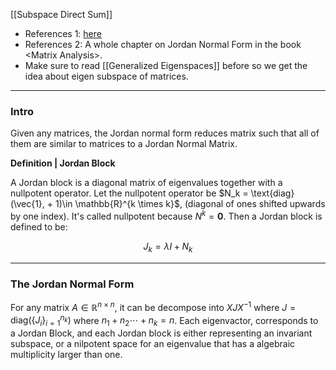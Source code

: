 [[Subspace Direct Sum]]

- References 1: [here](https://www.maths.tcd.ie/~vdots/teaching/files/MA1111+1212-0809/113jord.pdf)
- References 2: A whole chapter on Jordan Normal Form in the book \<Matrix Analysis\>. 
- Make sure to read [[Generalized Eigenspaces]] before so we get the idea about eigen subspace of matrices. 

---
### **Intro**

Given any matrices, the Jordan normal form reduces matrix such that all of them are similar to matrices to a Jordan Normal Matrix. 

**Definition | Jordan Block**

A Jordan block is a diagonal matrix of eigenvalues together with a nullpotent operator. Let the nullpotent operator be $N_k = \text{diag}(\vec{1}, + 1)\in \mathbb{R}^{k \times k}$, (diagonal of ones shifted upwards by one index). It's called nullpotent because $N^{k} = \mathbf{0}$. Then a Jordan block is defined to be: 

$$
J_k = \lambda I + N_k
$$


---
### **The Jordan Normal Form**

For any matrix $A \in \mathbb{R}^{n\times n}$, it can be decompose into $XJX^{-1}$ where $J = \text{diag}(\{J_i\}_{i = 1}^{n_k})$ where $n_1 + n_2 \cdots + n_{k} = n$. Each eigenvactor, corresponds to a Jordan Block, and each Jordan block is either representing an invariant subspace, or a nilpotent space for an eigenvalue that has a algebraic multiplicity larger than one. 




